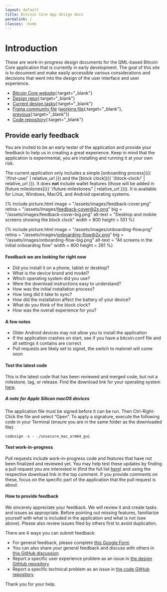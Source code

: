 ```yaml
---
layout: default
title: Bitcoin Core App design docs
permalink: /
classes: -home
---
```


# Introduction

These are work-in-progress design documents for the QML-based Bitcoin Core application that is currently in early development. The goal of this site is to document and make easily accessible various considerations and decisions that went into the design of the user interface and user experience.

- [Bitcoin Core website](https://bitcoincore.org){:target="_blank"}
- [Design repo](https://github.com/BitcoinDesign/Bitcoin-Core-App){:target="_blank"}
- [Current design tasks](https://github.com/orgs/BitcoinDesign/projects/5/views/1){:target="_blank"}
- [Figma community file](https://www.figma.com/community/file/1185218794459295422) ([working file](https://www.figma.com/file/ek8w3n3upbluw5UL2lGhRx/Bitcoin-Core-App-Design?node-id=616%3A0){:target="_blank"}, [previous](https://www.figma.com/file/GaCoOSNHB2yMB9ThiDtred/Bitcoin-Core-App-(Old)?node-id=616%3A0){:target="_blank"})
- [Code repository](https://github.com/bitcoin-core/gui-qml){:target="_blank"}

## Provide early feedback

You are invited to be an early tester of the application and provide your feedback to help us in creating a great experience. Keep in mind that the application is experimental, you are installing and running it at your own risk.

The current application only includes a simple [onboarding process]({{ '/first-use/' | relative_url }}) and the [block clock]({{ '/block-clock/' | relative_url }}). It does **not** include wallet features (those will be added in [future milestones]({{ '/future-milestones/' | relative_url }})). It is available for Linux, Windows, MacOS, and Android operating systems.

{% include picture.html
	image = "/assets/images/feedback-cover.png"
	retina = "/assets/images/feedback-cover@2x.png"
	big = "/assets/images/feedback-cover-big.png"
	alt-text = "Desktop and mobile screens showing the block clock"
	width = 800
	height = 551
%}

{% include picture.html
	image = "/assets/images/onboarding-flow.png"
	retina = "/assets/images/onboarding-flow@2x.png"
	big = "/assets/images/onboarding-flow-big.png"
	alt-text = "All screens in the initial onboarding flow"
	width = 800
	height = 281
%}

#### Feedback we are looking for right now

- Did you install it on a phone, tablet or desktop?
- What is the device brand and model?
- Which operating system did you use? 
- Were the download instructions easy to understand?
- How was the initial installation process?
- How long did it take to sync?
- How did the installation affect the battery of your device?
- What do you think of the block clock?
- How was the overall experience for you?

#### A few notes

- Older Android devices may not allow you to install the application
- If the application crashes on start, see if you have a bitcoin.conf file and all settings it contains are correct
- Pull requests are likely set to signet, the switch to mainnet will come soon

#### Test the latest code
This is the latest code that has been reviewed and merged code, but not a milestone, tag, or release. Find the download link for your operating system [here](https://github.com/bitcoin-core/gui-qml/tree/main/src/qml#bitcoin-core-qml-gui).

##### A note for Apple Silicon macOS devices

The application file must be signed before it can be run. Then Ctrl-Right-Click the file and select “Open”. To apply a signature, execute the following code in your Terminal (ensure you are in the same folder as the downloaded file):

	codesign -s - ./unsecure_mac_arm64_gui

#### Test work-in-progress

Pull requests include work-in-progress code and features that have not been finalized and reviewed yet. You may help test these updates by finding a pull request you are interested in (find the full list [here](https://github.com/bitcoin-core/gui-qml/pulls)) and using the respective download link in the top comment. If you provide comments on these, focus on the specific part of the application that the pull request is about.

#### How to provide feedback

We sincerely appreciate your feedback. We will review it and create tasks and issues as appropriate. Before pointing out missing features, familiarize yourself with what is included in the application and what is not (see above). Please also review issues filed by others first to avoid duplication.

There are 4 ways you can submit feedback:

- For general feedback, please complete [this Google Form](https://docs.google.com/forms/d/e/1FAIpQLSfgBdQ0aCsNyF-ee6e14FA3Dg6LedzknDh-32Jr8xN-340nRA/viewform)
- You can also share your general feedback and discuss with others in [this GitHub discussion](https://github.com/BitcoinDesign/Bitcoin-Core-App/discussions/45)
- Report a specific user experience problem as an issue in [the design GitHub repository](https://github.com/BitcoinDesign/Bitcoin-Core-App/issues)
- Report a specific technical problem as an issue in [the code GitHub repository](https://github.com/bitcoin-core/gui-qml/issues)

Thank you for your help.